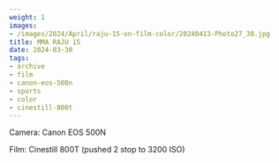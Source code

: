 ```yaml
---
weight: 1
images:
- /images/2024/April/raju-15-on-film-color/20240413-Photo27_30.jpg
title: MMA RAJU 15
date: 2024-03-30
tags:
- archive
- film
- canon-eos-500n
- sports
- color
- cinestill-800t
---
```


Camera: Canon EOS 500N

Film: Cinestill 800T (pushed 2 stop to 3200 ISO)